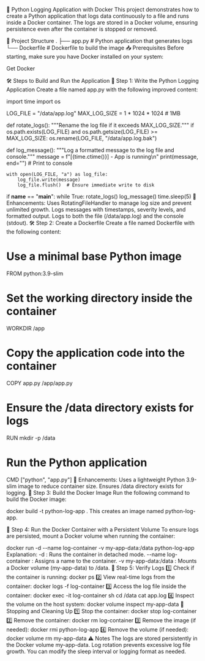 🐍 Python Logging Application with Docker
This project demonstrates how to create a Python application that logs data continuously to a file and runs inside a Docker container. The logs are stored in a Docker volume, ensuring persistence even after the container is stopped or removed.

📁 Project Structure
.
├── app.py            # Python application that generates logs
└── Dockerfile        # Dockerfile to build the image
📥 Prerequisites
Before starting, make sure you have Docker installed on your system:

Get Docker

🛠️ Steps to Build and Run the Application
🐍 Step 1: Write the Python Logging Application
Create a file named app.py with the following improved content:

import time
import os

LOG_FILE = "/data/app.log"
MAX_LOG_SIZE = 1 * 1024 * 1024  # 1MB

def rotate_logs():
    """Rename the log file if it exceeds MAX_LOG_SIZE."""
    if os.path.exists(LOG_FILE) and os.path.getsize(LOG_FILE) >= MAX_LOG_SIZE:
        os.rename(LOG_FILE, "/data/app.log.bak")

def log_message():
    """Log a formatted message to the log file and console."""
    message = f"[{time.ctime()}] - App is running\n"
    print(message, end="")  # Print to console

    with open(LOG_FILE, "a") as log_file:
        log_file.write(message)
        log_file.flush()  # Ensure immediate write to disk

if __name__ == "__main__":
    while True:
        rotate_logs()
        log_message()
        time.sleep(5)
🔧 Enhancements:
Uses RotatingFileHandler to manage log size and prevent unlimited growth.
Logs messages with timestamps, severity levels, and formatted output.
Logs to both the file (/data/app.log) and the console (stdout).
🛠️ Step 2: Create a Dockerfile
Create a file named Dockerfile with the following content:

# Use a minimal base Python image
FROM python:3.9-slim

# Set the working directory inside the container
WORKDIR /app

# Copy the application code into the container
COPY app.py /app/app.py

# Ensure the /data directory exists for logs
RUN mkdir -p /data

# Run the Python application
CMD ["python", "app.py"]
🔧 Enhancements:
Uses a lightweight Python 3.9-slim image to reduce container size.
Ensures /data directory exists for logging.
🚀 Step 3: Build the Docker Image
Run the following command to build the Docker image:

docker build -t python-log-app .
This creates an image named python-log-app.

🚀 Step 4: Run the Docker Container with a Persistent Volume
To ensure logs are persisted, mount a Docker volume when running the container:

docker run -d --name log-container -v my-app-data:/data python-log-app
Explanation:
-d : Runs the container in detached mode.
--name log-container : Assigns a name to the container.
-v my-app-data:/data : Mounts a Docker volume (my-app-data) to /data.
🧐 Step 5: Verify Logs
1️⃣ Check if the container is running:
docker ps
2️⃣ View real-time logs from the container:
docker logs -f log-container
3️⃣ Access the log file inside the container:
docker exec -it log-container sh
cd /data
cat app.log
4️⃣ Inspect the volume on the host system:
docker volume inspect my-app-data
🧹 Stopping and Cleaning Up
1️⃣ Stop the container:
docker stop log-container
2️⃣ Remove the container:
docker rm log-container
3️⃣ Remove the image (if needed):
docker rmi python-log-app
4️⃣ Remove the volume (if needed):
docker volume rm my-app-data
⚠️ Notes
The logs are stored persistently in the Docker volume my-app-data.
Log rotation prevents excessive log file growth.
You can modify the sleep interval or logging format as needed.